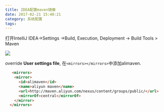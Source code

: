 ```yaml
---
title: IDEA配置maven镜像
date: 2017-02-21 15:40:21
category: 系统配置
tags:
---
```



打开IntelliJ IDEA->Settings ->Build, Execution, Deployment -> Build Tools > Maven

![](screenshot.png)

override  **User settings file**, 在`<mirrors></mirrors>`中添加alimaven.

```html
   <mirrors>
    <mirror>
      <id>alimaven</id>
      <name>aliyun maven</name>
      <url>http://maven.aliyun.com/nexus/content/groups/public/</url>
      <mirrorOf>central</mirrorOf>        
    </mirror>
  </mirrors>
```